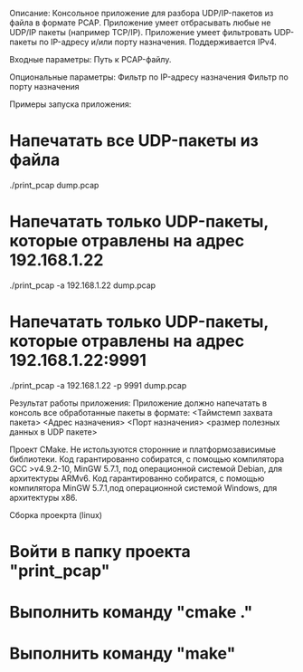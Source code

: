 Описание:
  Консольное приложение для разбора UDP/IP-пакетов из файла в формате PCAP.
  Приложение умеeт отбрасывать любые не UDP/IP пакеты (например TCP/IP).
  Приложение умеeт фильтровать UDP-пакеты по IP-адресу и/или порту назначения.
  Поддерживается IPv4.

Входные параметры:
  Путь к PCAP-файлу.

Опциональные параметры:
  Фильтр по IP-адресу назначения
  Фильтр по порту назначения

Примеры запуска приложения:
# Напечатать все UDP-пакеты из файла
  ./print_pcap dump.pcap

# Напечатать только UDP-пакеты, которые отравлены на адрес 192.168.1.22
  ./print_pcap -a 192.168.1.22 dump.pcap

# Напечатать только UDP-пакеты, которые отравлены на адрес 192.168.1.22:9991
  ./print_pcap -a 192.168.1.22 -p 9991 dump.pcap

Результат работы приложения:
  Приложение должно напечатать в консоль все обработанные пакеты в формате:
    <Таймстемп захвата пакета> <Адрес назначения> <Порт назначения> <размер полезных данных в UDP пакете>

Проект CMake.
Не истользуются сторонние и платформозависимые библиотеки.
Код гарантированно собиратся, с помощью компилятора GCC >v4.9.2-10, MinGW 5.7.1, под операционной системой Debian, для архитектуры ARMv6.
Код гарантированно собиратся, с помощью компилятора MinGW 5.7.1,под операционной системой Windows, для архитектуры x86.

Сборка проекрта (linux)
# Войти в папку проекта "print_pcap"
# Выполнить команду "cmake ."
# Выполнить команду "make"
